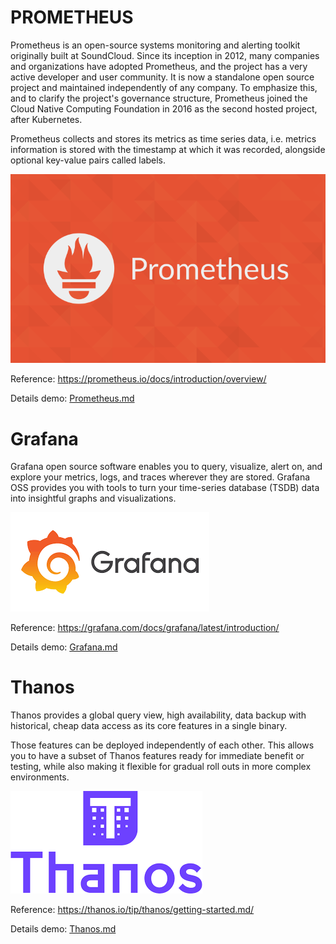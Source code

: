 # PROMETHEUS
Prometheus is an open-source systems monitoring and alerting toolkit originally built at SoundCloud. Since its inception in 2012, many companies and organizations have adopted Prometheus, and the project has a very active developer and user community. It is now a standalone open source project and maintained independently of any company. To emphasize this, and to clarify the project's governance structure, Prometheus joined the Cloud Native Computing Foundation in 2016 as the second hosted project, after Kubernetes.

Prometheus collects and stores its metrics as time series data, i.e. metrics information is stored with the timestamp at which it was recorded, alongside optional key-value pairs called labels.

![default ns](/image-promql-screenshot/logo/prometheus-icon.png)

Reference: https://prometheus.io/docs/introduction/overview/

Details demo: [Prometheus.md](docs/prometheus.md)

# Grafana
Grafana open source software enables you to query, visualize, alert on, and explore your metrics, logs, and traces wherever they are stored. Grafana OSS provides you with tools to turn your time-series database (TSDB) data into insightful graphs and visualizations.

![default ns](/image-promql-screenshot/logo/grafana-icon.png)

Reference: https://grafana.com/docs/grafana/latest/introduction/

Details demo: [Grafana.md](docs/starter_grafana.md)

# Thanos
Thanos provides a global query view, high availability, data backup with historical, cheap data access as its core features in a single binary.

Those features can be deployed independently of each other. This allows you to have a subset of Thanos features ready for immediate benefit or testing, while also making it flexible for gradual roll outs in more complex environments.

![default ns](/image-promql-screenshot/logo/thanos-icon.png)

Reference: https://thanos.io/tip/thanos/getting-started.md/

Details demo: [Thanos.md](docs/thanos.md)
